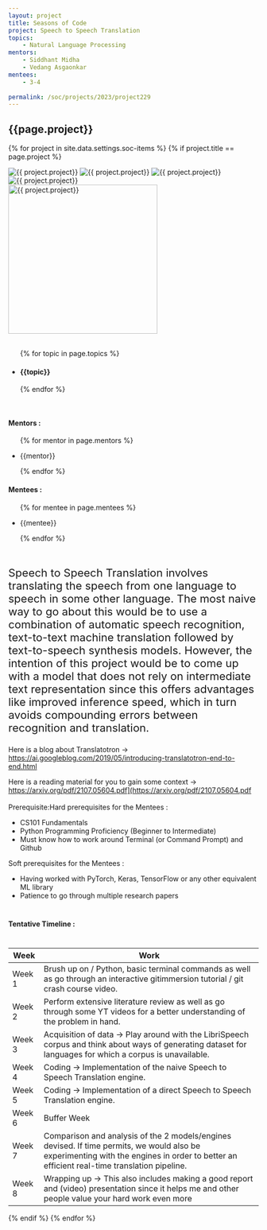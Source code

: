 ```yaml
---
layout: project
title: Seasons of Code
project: Speech to Speech Translation
topics:
    - Natural Language Processing
mentors:
    - Siddhant Midha
    - Vedang Asgaonkar   
mentees:
    - 3-4 
    
permalink: /soc/projects/2023/project229
---
```


<h2 class="display1 m-3 p-3 text-center project-title">{{page.project}}</h2>

{% for project in site.data.settings.soc-items %}
{% if project.title == page.project %}

<div class ="img-soc d-block"> 
    <img src="{{ site.baseurl }}/{{ project.image }}" alt="{{ project.project}}" class="image-1">
    <img src="{{ site.baseurl }}/{{ project.image }}" alt="{{ project.project}}" class="image-2">
    <img src="{{ site.baseurl }}/{{ project.image }}" alt="{{ project.project}}" class="image-3">
    <img src="{{ site.baseurl }}/{{ project.image }}" alt="{{ project.project}}" class="image-4">
</div>
<div class = "mobile-img-soc">
  <img src="{{ site.baseurl }}/{{ project.image }}"  width = "300" height="300" alt="{{ project.project}}" class="border rounded">
  </div>
<div >
    <br>
    <ul>
        {% for topic in page.topics %}
        <li><h4 class="text-primary text-center topics">{{topic}}</h4></li>
        {% endfor %}
    </ul>
    <br>
    <h4 class="display3  ">Mentors :</h4> 
    <ul>
        {% for mentor in page.mentors %}
        <li><p class="lead">{{mentor}}</p></li>
        {% endfor %}
    </ul>
    <h4 class="display3  ">Mentees :</h4> 
    <ul>
        {% for mentee in page.mentees %}
        <li><p class="lead">{{mentee}}</p></li>
        {% endfor %}
    </ul>
</div>
<div>
    <p class="display3" style = "font-size:22px;" >
        <br>
        Speech to Speech Translation involves translating the speech from one language to speech in some other language. The most naive way to go about this would be to use a combination of automatic speech recognition, text-to-text machine translation followed by text-to-speech synthesis models. However, the intention of this project would be to come up with a model that does not rely on intermediate text representation since this offers advantages like improved inference speed, which in turn avoids compounding errors between recognition and translation.

Here is a blog about Translatotron →
https://ai.googleblog.com/2019/05/introducing-translatotron-end-to-end.html

Here is a reading material for you to gain some context →
https://arxiv.org/pdf/2107.05604.pdf](https://arxiv.org/pdf/2107.05604.pdf
<br><br>
Prerequisite:Hard prerequisites for the Mentees : 

- CS101 Fundamentals
- Python Programming Proficiency (Beginner to Intermediate)
- Must know how to work around Terminal (or Command Prompt) and Github

Soft prerequisites for the Mentees : 

- Having worked with PyTorch, Keras, TensorFlow or any other equivalent ML library
- Patience to go through multiple research papers
    </p>
</div>
<div class = "d-flex flex-wrap">
<div>
    <h4 class="display3 mx-auto" style="margin:40px 0px 40px 0px;">Tentative Timeline :</h4>
    <table class="table table-striped w-75 mx-auto">
    <thead>
        <tr>
        <th>Week</th>
        <th>Work</th>
        </tr>
    </thead>
    <tbody>
    <tr>
      <td  >Week 1</td>
      <td>Brush up on / Python, basic terminal commands as well as go through an interactive gitimmersion tutorial / git crash course video.

</td>
    </tr>
    <tr>
      <td>Week 2</td>
      <td>Perform extensive literature review as well as go through some YT videos for a better understanding of the problem in hand.
 </td>
    </tr>
    <tr>
    <td>Week 3</td>
    <td>Acquisition of data → Play around with the LibriSpeech corpus and think about ways of generating dataset for languages for which a corpus is unavailable.</td>
    </tr>
    <tr>
    <td>Week 4</td>
    <td>Coding → Implementation of the naive Speech to Speech Translation engine.</td>
    </tr>
    <tr>
    <td>Week 5</td>
    <td>Coding → Implementation of a direct Speech to Speech Translation engine.</td>
    </tr>
    <tr>
    <td>Week 6</td>
    <td>Buffer Week</td>
    </tr>
    <tr>
    <td>Week 7</td>
    <td>Comparison and analysis of the 2 models/engines devised. If time permits, we would also be experimenting with the engines in order to better an efficient real-time translation pipeline.</td>
    </tr>
    <tr>
    <td>Week 8</td>
    <td>Wrapping up → This also includes making a good report and (video) presentation since it helps me and other people value your hard work even more</td>
    </tr>
    </tbody>
    </table>
</div>
</div>
{% endif %}
{% endfor %}
